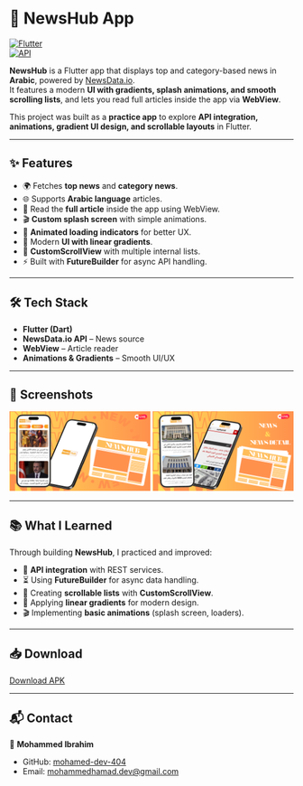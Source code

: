 # 📰 NewsHub App  

[![Flutter](https://img.shields.io/badge/Flutter-Framework-blue)](https://flutter.dev)  
[![API](https://img.shields.io/badge/API-NewsData.io-orange)](https://newsdata.io/)  

**NewsHub** is a Flutter app that displays top and category-based news in **Arabic**, powered by [NewsData.io](https://newsdata.io/api).  
It features a modern **UI with gradients, splash animations, and smooth scrolling lists**, and lets you read full articles inside the app via **WebView**.  

This project was built as a **practice app** to explore **API integration, animations, gradient UI design, and scrollable layouts** in Flutter.  

---

## ✨ Features  

- 🌍 Fetches **top news** and **category news**.  
- 🌐 Supports **Arabic language** articles.  
- 📖 Read the **full article** inside the app using WebView.  
- 🎬 **Custom splash screen** with simple animations.  
- 🔄 **Animated loading indicators** for better UX.  
- 🎨 Modern **UI with linear gradients**.  
- 📜 **CustomScrollView** with multiple internal lists.  
- ⚡ Built with **FutureBuilder** for async API handling.  

---

## 🛠️ Tech Stack  

- **Flutter (Dart)**  
- **NewsData.io API** – News source  
- **WebView** – Article reader  
- **Animations & Gradients** – Smooth UI/UX  

---

## 📸 Screenshots  

<img src="assets/presentation/1.png" width="250">  
<img src="assets/presentation/2.png" width="250">  


---

## 📚 What I Learned  

Through building **NewsHub**, I practiced and improved:  
- 🔗 **API integration** with REST services.  
- ⏳ Using **FutureBuilder** for async data handling.  
- 📜 Creating **scrollable lists** with **CustomScrollView**.  
- 🎨 Applying **linear gradients** for modern design.  
- 🎬 Implementing **basic animations** (splash screen, loaders).  

---

## 📥 Download  

[Download APK](https://drive.google.com/drive/folders/1RlEQ48UuOLgoSD1WPR0K3hHwNgVqxZZc?usp=sharing)

---

## 📬 Contact  

👤 **Mohammed Ibrahim**  
- GitHub: [mohamed-dev-404](https://github.com/mohamed-dev-404)  
- Email: mohammedhamad.dev@gmail.com  
